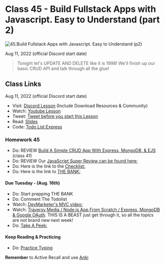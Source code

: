 # Class 45 - Build Fullstack Apps with Javascript. Easy to Understand (part 2)

![45.Build Fullstack Apps with Javascript. Easy to Understand (p2)](https://cdn.hashnode.com/res/hashnode/image/upload/v1676723960621/Q4tU9eGzl.png?auto=compress)

Aug 11, 2022 (official Discord start date)

> Tonight let's UPDATE AND DELETE like it is 1998! We'll finish up our basic CRUD API and talk through all the glue!

## Class Links

Aug 11, 2022 (official Discord start date)

- Visit: [Discord Lesson](https://discord.com/channels/735923219315425401/738891289071714388/1007400869156888626) (Include Download Resources & Community)
- Watch: [Youtube Lesson](https://youtu.be/jZ-kmmgi_d0)
- Tweet: [Tweet before you start this Lesson](https://twitter.com/leonnoel/status/1557841864111230976)
- Read: [Slides](https://slides.com/leonnoel/100devs2-todo-list-cohort-2)
- Code: [Todo List Express](https://github.com/100devs/todo-list-express)

### Homework 45

- Do: REVIEW [Build A Simple CRUD App With Express, MongoDB, & EJS](https://youtu.be/LHf_STV_rLE) (class 41)
- Do: REVIEW Our [JavaScript Super Review can be found here:](https://youtu.be/1sRJYuaqoiI)
- Do: Here is the link to the [Checklist:](https://docs.google.com/document/d/1L2vTX3qvLhoGHeG5cVD2ljCfRGr1uJ_Gf-hNZj9KzTg)
- Do: Here is the link to [THE BANK:](https://docs.google.com/document/d/1p7DhCsLOMMybYfePWLlD1-_8KU20zkBoArH4pnW1o3c)

#### Due Tuesday - (Aug. 16th)

- Do: Start prepping THE BANK
- Do: Comment The Todolist
- Watch: [DevMarketer's MVC video:](https://youtu.be/1IsL6g2ixak)
- Watch: [Traversy Media / Node.js App From Scratch / Express, MongoDB & Google OAuth](https://youtu.be/SBvmnHTQIPY). THIS IS A BEAST just get through it, so all the topics are not brand new next week!
- Do: [Take A Peek:](https://github.com/100devs/todo-mvc-auth-local)

#### Keep Reading & Practicing

- Do: [Practice Typing](https://www.keybr.com/)

**Remember** to Active Recall and use [Anki](https://apps.ankiweb.net/)
